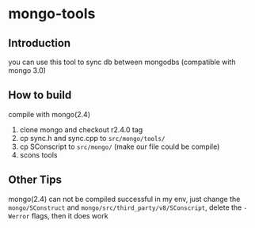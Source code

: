 # mongo-tools
## Introduction
you can use this tool to sync db between mongodbs (compatible with mongo 3.0)
## How to build
compile with mongo(2.4)
  1. clone mongo and checkout r2.4.0 tag
  2. cp sync.h and sync.cpp to `src/mongo/tools/`
  3. cp SConscript to `src/mongo/` (make our file could be compile)
  4. scons tools

## Other Tips
mongo(2.4) can not be compiled successful in my env, just change the `mongo/SConstruct` and `mongo/src/third_party/v8/SConscript`, delete the `-Werror` flags, then it does work
